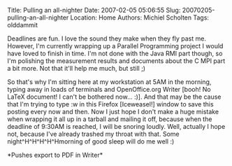Title: Pulling an all-nighter
Date: 2007-02-05 05:06:55
Slug: 20070205-pulling-an-all-nighter
Location: Home
Authors: Michiel Scholten
Tags: olddammit

<p>Deadlines are fun. I love the sound they make when they fly past me. However, I'm currently wrapping up a Parallel Programming project I would have loved to finish in time. I'm not done with the Java RMI part though, so I'm polishing the measurement results and documents about the C MPI part a bit more. Not that it'll help me much, but still ;)</p>

<p>So that's why I'm sitting here at my workstation at 5AM in the morning, typing away in loads of terminals and OpenOffice.org Writer [booh! No LaTeX document! I can't be bothered now... :)]. And that may be the cause that I'm trying to type :w in this Firefox [Iceweasel!] window to save this posting every now and then. Now I just hope I don't make a huge mistake when wrapping it all up in a tarball and mailing it off, because when the deadline of 9:30AM is reached, I will be snoring loudly. Well, actually I hope not, because I've already trashed my throat with that. Some night^H^H^H^H^Hmorning of good sleep will do me well :)</p>

<p>*Pushes export to PDF in Writer*</p>